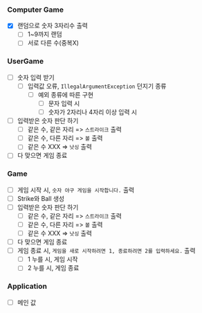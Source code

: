 ### Computer Game
- [x] 랜덤으로 숫자 3자리수 출력
  - [ ] 1~9까지 랜덤
  - [ ] 서로 다른 수(중복X)
### UserGame
- [ ] 숫자 입력 받기
  - [ ] 입력값 오류, `IllegalArgumentException` 던지기 종류
    - [ ] 예외 종류에 따른 구현
      - [ ] 문자 입력 시
      - [ ] 숫자가 2자리나 4자리 이상 입력 시
- [ ] 입력받은 숫자 판단 하기
  - [ ] 같은 수, 같은 자리 => `스트라이크` 출력
  - [ ] 같은 수, 다른 자리 => `볼` 출력
  - [ ] 같은 수 XXX => `낫싱` 출력
- [ ] 다 맞으면 게임 종료
### Game
- [ ] 게임 시작 시, `숫자 야구 게임을 시작합니다.` 출력
- [ ] Strike와 Ball 생성
- [ ] 입력받은 숫자 판단 하기
  - [ ] 같은 수, 같은 자리 => `스트라이크` 출력
  - [ ] 같은 수, 다른 자리 => `볼` 출력
  - [ ] 같은 수 XXX => `낫싱` 출력
- [ ] 다 맞으면 게임 종료
- [ ] 게임 종료 시, `게임을 새로 시작하려면 1, 종료하려면 2를 입력하세요.` 출력
  - [ ] 1 누를 시, 게임 시작
  - [ ] 2 누를 시, 게임 종료
### Application
- [ ] 메인 값 